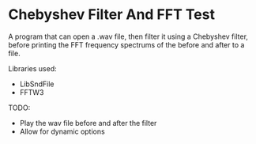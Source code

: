 # Chebyshev Filter And FFT Test
A program that can open a .wav file, then filter it using a Chebyshev filter, before printing the FFT frequency spectrums of the before and after to a file.

Libraries used:
* LibSndFile
* FFTW3

TODO:
* Play the wav file before and after the filter
* Allow for dynamic options
